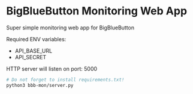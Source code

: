 # BigBlueButton Monitoring Web App
Super simple monitoring web app for BigBlueButton

Required ENV variables:
* API_BASE_URL
* API_SECRET

HTTP server will listen on port: 5000

```bash
# Do not forget to install requirements.txt!
python3 bbb-mon/server.py
```